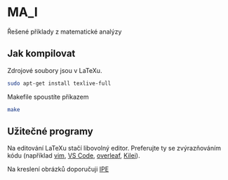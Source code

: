 # MA_I
Řešené příklady z matematické analýzy

## Jak kompilovat

Zdrojové soubory jsou v LaTeXu.
```bash
sudo apt-get install texlive-full
```
Makefile spoustíte příkazem
```bash
make
```

## Užitečné programy

Na editování LaTeXu stačí libovolný editor.
Preferujte ty se zvýrazňováním kódu (například [vim](https://www.vim.org/), [VS Code](https://code.visualstudio.com/), [overleaf](https://www.overleaf.com/), [Kilei](https://kile.sourceforge.io/)).

Na kreslení obrázků doporučuji [IPE](https://en.wikipedia.org/wiki/Ipe_(software))

